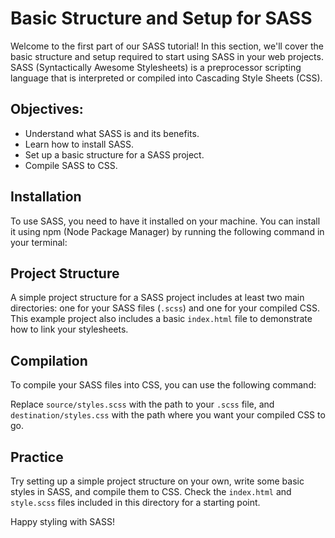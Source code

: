 # Basic Structure and Setup for SASS

Welcome to the first part of our SASS tutorial! In this section, we'll cover the basic structure and setup required to start using SASS in your web projects. SASS (Syntactically Awesome Stylesheets) is a preprocessor scripting language that is interpreted or compiled into Cascading Style Sheets (CSS).

## Objectives:
- Understand what SASS is and its benefits.
- Learn how to install SASS.
- Set up a basic structure for a SASS project.
- Compile SASS to CSS.

## Installation
To use SASS, you need to have it installed on your machine. You can install it using npm (Node Package Manager) by running the following command in your terminal:


## Project Structure
A simple project structure for a SASS project includes at least two main directories: one for your SASS files (`.scss`) and one for your compiled CSS. This example project also includes a basic `index.html` file to demonstrate how to link your stylesheets.

## Compilation
To compile your SASS files into CSS, you can use the following command:

Replace `source/styles.scss` with the path to your `.scss` file, and `destination/styles.css` with the path where you want your compiled CSS to go.

## Practice
Try setting up a simple project structure on your own, write some basic styles in SASS, and compile them to CSS. Check the `index.html` and `style.scss` files included in this directory for a starting point.

Happy styling with SASS!
